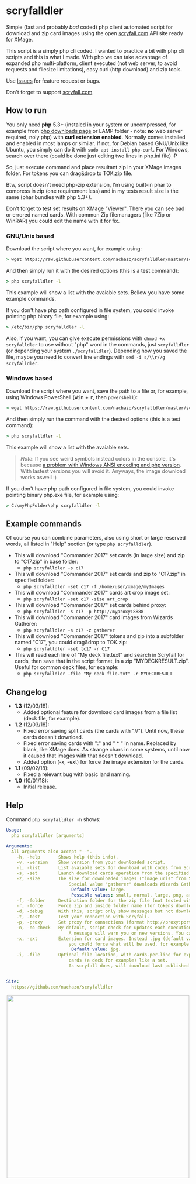 # scryfalldler
Simple (fast and probably *bad* coded) php client automated script for download and zip card images using the open [scryfall.com](http://scryfall.com) API site ready for XMage.

This script is a simply php cli coded. I wanted to practice a bit with php cli scripts and this is what I made. With php we can take advantage of expanded php multi-platform, client executed (not web server, to avoid requests and filesize limitations), easy curl (http download) and zip tools.

Use [Issues](https://github.com/nachazo/scryfalldler/issues) for feature request or bugs.

Don't forget to support [scryfall.com](http://scryfall.com).

## How to run
You only need **php** 5.3+ (instaled in your system or uncompressed, for example from [php downloads page](http://php.net/downloads.php) or LAMP folder - note: **no** web server required, noly php) with **curl extension enabled**. Normally comes installed and enabled in most lamps or similar. If not, for Debian based GNU/Unix like Ubuntu, you simply can do it with `sudo apt install php-curl`. For Windows, search over there (could be done just editing two lines in php.ini file) :P

So, just execute command and place resultant zip in your XMage images folder. For tokens you can drag&drop to TOK.zip file.

Btw, script doesn't need php-zip extension, I'm using built-in phar to compress in zip (one requirement less) and in my tests result size is the same (phar bundles with php 5.3+).

Don't forget to test set results on XMage "Viewer". There you can see bad or errored named cards. With common Zip filemanagers (like 7Zip or WinRAR) you could edit the name with it for fix.

### GNU/Unix based
Download the script where you want, for example using:
```cmd
> wget https://raw.githubusercontent.com/nachazo/scryfalldler/master/scryfalldler
```
And then simply run it with the desired options (this is a test command):
```cmd
> php scryfalldler -l
```
This example will show a list with the avaiable sets. Bellow you have some example commands.

If you don't have php path configured in file system, you could invoke pointing php binary file, for example using:
```cmd
> /etc/bin/php scryfalldler -l
```
Also, if you want, you can give execute permissions with `chmod +x scryfalldler` to use without "php" word in the commands, just `scryfalldler` (or depending your system `./scryfalldler`). Depending how you saved the file, maybe you need to convert line endings with `sed -i s/\\r//g scryfalldler`.

### Windows based
Download the script where you want, save the path to a file or, for example, using Windows PowerShell (<kbd>Win</kbd> + <kbd>r</kbd>, then `powershell`):
```cmd
> wget https://raw.githubusercontent.com/nachazo/scryfalldler/master/scryfalldler -OutFile scryfalldler
```
And then simply run the command with the desired options (this is a test command):
```cmd
> php scryfalldler -l
```
This example will show a list with the avaiable sets.

> *Note*: If you see weird symbols instead colors in the console, it's because [a problem with Windows ANSI encoding and php version](https://github.com/symfony/symfony/issues/19520). With lastest versions you will avoid it. Anyways, the image download works aswell :)

If you don't have php path configured in file system, you could invoke pointing binary php.exe file, for example using:
```cmd
> C:\myPhpFolder\php scryfalldler -l
```

## Example commands
Of course you can combine parameters, also using short or large reserved words, all listed in "Help" section (or type `php scryfalldler`).
* This will download "Commander 2017" set cards (in large size) and zip to "C17.zip" in base folder:
  * `php scryfalldler -s c17`
* This will download "Commander 2017" set cards and zip to "C17.zip" in specified folder:
  * `php scryfalldler -set c17 -f /home/user/xmage/myImages`
* This will download "Commander 2017" cards art crop image set:
  * `php scryfalldler -set c17 -size art_crop`
* This will download "Commander 2017" set cards behind proxy:
  * `php scryfalldler -s c17 -p http://myproxy:8888`
* This will download "Commander 2017" card images from Wizards Gatherer:
  * `php scryfalldler -s c17 -z gatherer`
* This will download "Commander 2017" tokens and zip into a subfolder named "C17", you could drag&drop to TOK.zip:
  * `php scryfalldler -set tc17 -r C17`
* This will read each line of "My deck file.text" and search in Scryfall for cards, then save that in the script format, in a zip "MYDECKRESULT.zip". Useful for common deck files, for example:
  * `php scryfalldler -file "My deck file.txt" -r MYDECKRESULT`
  
## Changelog

* **1.3** (12/03/18):
  * Added optional feature for download card images from a file list (deck file, for example).
* **1.2** (12/03/18):
  * Fixed error saving split cards (the cards with "//"). Until now, these cards doesn't download.
  * Fixed error saving cards with ":" and " * " in name. Replaced by blank, like XMage does. As strange chars in some systems, until now it caused that images with that doesn't download.
  * Added option (-x, -ext) for force the image extension for the cards.
* **1.1** (09/02/18):
  * Fixed a relevant bug with basic land naming.
* **1.0** (10/01/18):
  * Initial release.

## Help
Command `php scryfalldler -h` shows:
```yaml
Usage:
  php scryfalldler [arguments] 

Arguments: 
  All arguments also accept "--". 
    -h, -help		Shows help (this info). 
    -v, -version	Show version from your downloaded script.
    -l, -list		List avaiable sets for download with codes from Scryfall. 
    -s, -set		Launch download cards operation from the specified set from the site. 
    -z, -size		The size for downloaded images ("image_uris" from Scryfall API).
                        Special value "gatherer" downloads Wizards Gatherer image if avaiable. 
                         Default value: large. 
                         Possible values: small, normal, large, png, art_crop, border_crop, gatherer.  
    -f, -folder		Destination folder for the zip file (not tested with relative ones). 
    -r, -force		Force zip and inside folder name (for tokens download, for example).
    -d, -debug		With this, script only show messages but not download or create folder. 
    -t, -test		Test your connection with Scryfall. 
    -p, -proxy		Set proxy for connections (format http://proxy:port).
    -n, -no-check	By default, script check for updates each execution (requesting to GitHub).
                        A message will warn you on new versions. You can avoid it with this option.
    -x, -ext		Extension for card images. Instead .jpg (default value) that XMage uses,
                        you could force what will be used, for example "png" 
                         Default value: jpg.
    -i, -file		Optional file location, with cards-per-line for export a concrete group of
                        cards (a deck for example) like a set.
                        As scryfall does, will download last published version from each card. 


Site: 
  https://github.com/nachazo/scryfalldler 
```

<p align="center"><img src="https://i.imgur.com/I7QEYF6.gif" data-canonical-src="https://i.imgur.com/I7QEYF6.gif" width="500" /></p>
